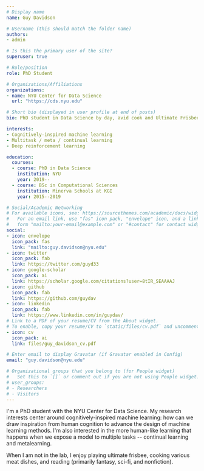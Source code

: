 ```yaml
---
# Display name
name: Guy Davidson

# Username (this should match the folder name)
authors:
- admin

# Is this the primary user of the site?
superuser: true

# Role/position
role: PhD Student

# Organizations/Affiliations
organizations:
- name: NYU Center for Data Science
  url: "https://cds.nyu.edu"

# Short bio (displayed in user profile at end of posts)
bio: PhD student in Data Science by day, avid cook and Ultimate Frisbee player by night.

interests:
- Cognitively-inspired machine learning
- Multitask / meta / continual learning
- Deep reinforcement learning

education:
  courses:
  - course: PhD in Data Science
    institution: NYU
    year: 2019--
  - course: BSc in Computational Sciences
    institution: Minerva Schools at KGI
    year: 2015--2019

# Social/Academic Networking
# For available icons, see: https://sourcethemes.com/academic/docs/widgets/#icons
#   For an email link, use "fas" icon pack, "envelope" icon, and a link in the
#   form "mailto:your-email@example.com" or "#contact" for contact widget.
social:
- icon: envelope
  icon_pack: fas
  link: "mailto:guy.davidson@nyu.edu"
- icon: twitter
  icon_pack: fab
  link: https://twitter.com/guyd33
- icon: google-scholar
  icon_pack: ai
  link: https://scholar.google.com/citations?user=8tIR_SEAAAAJ
- icon: github
  icon_pack: fab
  link: https://github.com/guydav
- icon: linkedin
  icon_pack: fab
  link: https://www.linkedin.com/in/guydav/
# Link to a PDF of your resume/CV from the About widget.
# To enable, copy your resume/CV to `static/files/cv.pdf` and uncomment the lines below.  
- icon: cv
  icon_pack: ai
  link: files/guy_davidson_cv.pdf

# Enter email to display Gravatar (if Gravatar enabled in Config)
email: "guy.davidson@nyu.edu"

# Organizational groups that you belong to (for People widget)
#   Set this to `[]` or comment out if you are not using People widget.  
# user_groups:
# - Researchers
# - Visitors
---
```


I'm a PhD student with the NYU Center for Data Science. My research interests center around cognitively-inspired machine learning: how can we draw inspiration from human cognition to advance the design of machine learning methods. I'm also interested in the more human-like learning that happens when we expose a model to multiple tasks -- continual learning and metalearning.

When I am not in the lab, I enjoy playing ultimate frisbee, cooking various meat dishes, and reading (primarily fantasy, sci-fi, and nonfiction).
